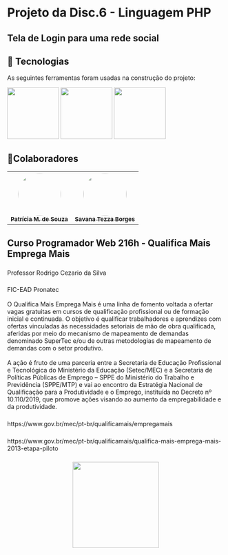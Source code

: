 <h1 <p align="left">Projeto da Disc.6 - Linguagem PHP</p> </h1>

<h2 align="left">Tela de Login para uma rede social </h2>

###

## 🔨 Tecnologias 
As seguintes ferramentas foram usadas na construção do projeto:


<img src="https://cdn.jsdelivr.net/gh/devicons/devicon/icons/html5/html5-original.svg" width="120" height="120" style="max-width: 100%;" /></a>
<img src="https://cdn.jsdelivr.net/gh/devicons/devicon/icons/css3/css3-original.svg" height="120" style="max-width: 100%;"  /></a>
<img src="https://cdn.jsdelivr.net/gh/devicons/devicon/icons/php/php-original.svg" height="120" style="max-width: 100%;"  />
          

## 🤝Colaboradores 


<table>
<tr>
    <td align="center"><a href="https://github.com/patyfil"><img style="border-radius: 50%;" src="https://avatars.githubusercontent.com/u/41968938?v=4" width="100px;" alt=""/><br /><sub><b>Patrícia M. de Souza</b></sub></a><br /><a href="https://github.com/patyfil"></a></td>
    <td align="center"><a href="https://github.com/Kurupan"><img style="border-radius: 50%;" src="https://avatars.githubusercontent.com/u/108376116?v=4" width="100px;" alt=""/><br /><sub><b>Savana Tezza Borges</b></sub></a><br /><a href="https://github.com/Kurupan"></a></td>
    
</tr>
</table> 



<h2 align="left">Curso Programador Web 216h - Qualifica Mais Emprega Mais</h1>

###

<p align="left">Professor Rodrigo Cezario da Silva</p>

###
<p align="left">FIC-EAD Pronatec<br><br>O Qualifica Mais Emprega Mais é uma linha de fomento voltada a ofertar vagas gratuitas em cursos de qualificação profissional ou de formação inicial e continuada. O objetivo é qualificar trabalhadores e aprendizes com ofertas vinculadas às necessidades setoriais de mão de obra qualificada, aferidas por meio do mecanismo de mapeamento de demandas denominado SuperTec e/ou de outras metodologias de mapeamento de demandas com o setor produtivo.<br><br>A ação é fruto de uma parceria entre a Secretaria de Educação Profissional e Tecnológica do Ministério da Educação (Setec/MEC) e a Secretaria de Políticas Públicas de Emprego – SPPE do Ministério do Trabalho e Previdência (SPPE/MTP) e vai ao encontro da Estratégia Nacional de Qualificação para a Produtividade e o Emprego, instituída no Decreto nº 10.110/2019, que promove ações visando ao aumento da empregabilidade e da produtividade.</p>

###
<p align="left">https://www.gov.br/mec/pt-br/qualificamais/empregamais</p>

###
<p align="left">https://www.gov.br/mec/pt-br/qualificamais/qualifica-mais-emprega-mais-2013-etapa-piloto</p>

###
<div align="center">
  <img height="200" src="https://www.gov.br/mec/pt-br/qualificamais/midias/banner_principal.png"  />
</div>
